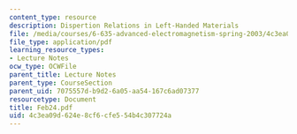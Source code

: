 ```yaml
---
content_type: resource
description: Dispertion Relations in Left-Handed Materials
file: /media/courses/6-635-advanced-electromagnetism-spring-2003/4c3ea09d624e8cf6cfe554b4c307724a_Feb24.pdf
file_type: application/pdf
learning_resource_types:
- Lecture Notes
ocw_type: OCWFile
parent_title: Lecture Notes
parent_type: CourseSection
parent_uid: 7075557d-b9d2-6a05-aa54-167c6ad07377
resourcetype: Document
title: Feb24.pdf
uid: 4c3ea09d-624e-8cf6-cfe5-54b4c307724a
---
```

